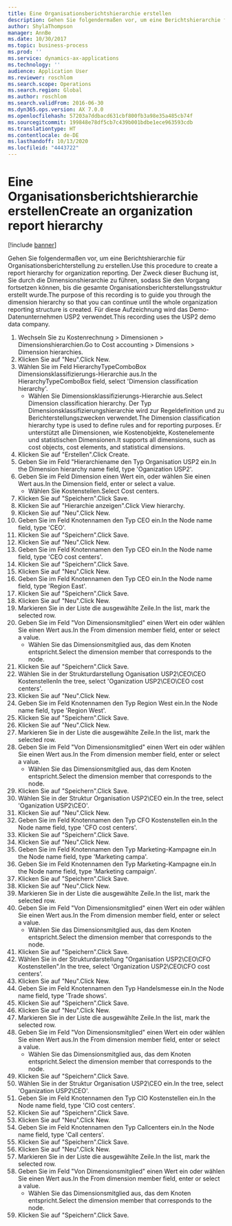 ```yaml
---
title: Eine Organisationsberichtshierarchie erstellen
description: Gehen Sie folgendermaßen vor, um eine Berichtshierarchie für Organisationsberichterstellung zu erstellen.
author: ShylaThompson
manager: AnnBe
ms.date: 10/30/2017
ms.topic: business-process
ms.prod: ''
ms.service: dynamics-ax-applications
ms.technology: ''
audience: Application User
ms.reviewer: roschlom
ms.search.scope: Operations
ms.search.region: Global
ms.author: roschlom
ms.search.validFrom: 2016-06-30
ms.dyn365.ops.version: AX 7.0.0
ms.openlocfilehash: 57203a7ddbacd631cbf800fb3a98e35a485cb74f
ms.sourcegitcommit: 199848e78df5cb7c439b001bdbe1ece963593cdb
ms.translationtype: HT
ms.contentlocale: de-DE
ms.lasthandoff: 10/13/2020
ms.locfileid: "4443722"
---
```

# <a name="create-an-organization-report-hierarchy"></a><span data-ttu-id="d3a3f-103">Eine Organisationsberichtshierarchie erstellen</span><span class="sxs-lookup"><span data-stu-id="d3a3f-103">Create an organization report hierarchy</span></span>

[!include [banner](../../includes/banner.md)]

<span data-ttu-id="d3a3f-104">Gehen Sie folgendermaßen vor, um eine Berichtshierarchie für Organisationsberichterstellung zu erstellen.</span><span class="sxs-lookup"><span data-stu-id="d3a3f-104">Use this procedure to create a report hierarchy for organization reporting.</span></span> <span data-ttu-id="d3a3f-105">Der Zweck dieser Buchung ist, Sie durch die Dimensionshierarchie zu führen, sodass Sie den Vorgang fortsetzen können, bis die gesamte Organisationsberichterstellungsstruktur erstellt wurde.</span><span class="sxs-lookup"><span data-stu-id="d3a3f-105">The purpose of this recording is to guide you through the dimension hierarchy so that you can continue until the whole organization reporting structure is created.</span></span> <span data-ttu-id="d3a3f-106">Für diese Aufzeichnung wird das Demo-Datenunternehmen USP2 verwendet.</span><span class="sxs-lookup"><span data-stu-id="d3a3f-106">This recording uses the USP2 demo data company.</span></span>

1. <span data-ttu-id="d3a3f-107">Wechseln Sie zu Kostenrechnung > Dimensionen > Dimensionshierarchien.</span><span class="sxs-lookup"><span data-stu-id="d3a3f-107">Go to Cost accounting > Dimensions > Dimension hierarchies.</span></span>
2. <span data-ttu-id="d3a3f-108">Klicken Sie auf "Neu".</span><span class="sxs-lookup"><span data-stu-id="d3a3f-108">Click New.</span></span>
3. <span data-ttu-id="d3a3f-109">Wählen Sie im Feld HierarchyTypeComboBox Dimensionsklassifizierungs-Hierarchie aus.</span><span class="sxs-lookup"><span data-stu-id="d3a3f-109">In the HierarchyTypeComboBox field, select 'Dimension classification hierarchy'.</span></span>
    * <span data-ttu-id="d3a3f-110">Wählen Sie Dimensionsklassifizierungs-Hierarchie aus.</span><span class="sxs-lookup"><span data-stu-id="d3a3f-110">Select Dimension classification hierarchy.</span></span> <span data-ttu-id="d3a3f-111">Der Typ Dimensionsklassifizierungshierarchie wird zur Regeldefinition und zu Berichterstellungszwecken verwendet.</span><span class="sxs-lookup"><span data-stu-id="d3a3f-111">The Dimension classification hierarchy type is used to define rules and for reporting purposes.</span></span> <span data-ttu-id="d3a3f-112">Er unterstützt alle Dimensionen, wie Kostenobjekte, Kostenelemente und statistischen Dimensionen.</span><span class="sxs-lookup"><span data-stu-id="d3a3f-112">It supports all dimensions, such as cost objects, cost elements, and statistical dimensions.</span></span>  
4. <span data-ttu-id="d3a3f-113">Klicken Sie auf "Erstellen".</span><span class="sxs-lookup"><span data-stu-id="d3a3f-113">Click Create.</span></span>
5. <span data-ttu-id="d3a3f-114">Geben Sie im Feld "Hierarchiename den Typ Organisation USP2 ein.</span><span class="sxs-lookup"><span data-stu-id="d3a3f-114">In the Dimension hierarchy name field, type 'Oganization USP2'.</span></span>
6. <span data-ttu-id="d3a3f-115">Geben Sie im Feld Dimension einen Wert ein, oder wählen Sie einen Wert aus.</span><span class="sxs-lookup"><span data-stu-id="d3a3f-115">In the Dimension field, enter or select a value.</span></span>
    * <span data-ttu-id="d3a3f-116">Wählen Sie Kostenstellen.</span><span class="sxs-lookup"><span data-stu-id="d3a3f-116">Select Cost centers.</span></span>  
7. <span data-ttu-id="d3a3f-117">Klicken Sie auf "Speichern".</span><span class="sxs-lookup"><span data-stu-id="d3a3f-117">Click Save.</span></span>
8. <span data-ttu-id="d3a3f-118">Klicken Sie auf "Hierarchie anzeigen".</span><span class="sxs-lookup"><span data-stu-id="d3a3f-118">Click View hierarchy.</span></span>
9. <span data-ttu-id="d3a3f-119">Klicken Sie auf "Neu".</span><span class="sxs-lookup"><span data-stu-id="d3a3f-119">Click New.</span></span>
10. <span data-ttu-id="d3a3f-120">Geben Sie im Feld Knotennamen den Typ CEO ein.</span><span class="sxs-lookup"><span data-stu-id="d3a3f-120">In the Node name field, type 'CEO'.</span></span>
11. <span data-ttu-id="d3a3f-121">Klicken Sie auf "Speichern".</span><span class="sxs-lookup"><span data-stu-id="d3a3f-121">Click Save.</span></span>
12. <span data-ttu-id="d3a3f-122">Klicken Sie auf "Neu".</span><span class="sxs-lookup"><span data-stu-id="d3a3f-122">Click New.</span></span>
13. <span data-ttu-id="d3a3f-123">Geben Sie im Feld Knotennamen den Typ CEO ein.</span><span class="sxs-lookup"><span data-stu-id="d3a3f-123">In the Node name field, type 'CEO cost centers'.</span></span>
14. <span data-ttu-id="d3a3f-124">Klicken Sie auf "Speichern".</span><span class="sxs-lookup"><span data-stu-id="d3a3f-124">Click Save.</span></span>
15. <span data-ttu-id="d3a3f-125">Klicken Sie auf "Neu".</span><span class="sxs-lookup"><span data-stu-id="d3a3f-125">Click New.</span></span>
16. <span data-ttu-id="d3a3f-126">Geben Sie im Feld Knotennamen den Typ CEO ein.</span><span class="sxs-lookup"><span data-stu-id="d3a3f-126">In the Node name field, type 'Region East'.</span></span>
17. <span data-ttu-id="d3a3f-127">Klicken Sie auf "Speichern".</span><span class="sxs-lookup"><span data-stu-id="d3a3f-127">Click Save.</span></span>
18. <span data-ttu-id="d3a3f-128">Klicken Sie auf "Neu".</span><span class="sxs-lookup"><span data-stu-id="d3a3f-128">Click New.</span></span>
19. <span data-ttu-id="d3a3f-129">Markieren Sie in der Liste die ausgewählte Zeile.</span><span class="sxs-lookup"><span data-stu-id="d3a3f-129">In the list, mark the selected row.</span></span>
20. <span data-ttu-id="d3a3f-130">Geben Sie im Feld "Von Dimensionsmitglied" einen Wert ein oder wählen Sie einen Wert aus.</span><span class="sxs-lookup"><span data-stu-id="d3a3f-130">In the From dimension member field, enter or select a value.</span></span>
    * <span data-ttu-id="d3a3f-131">Wählen Sie das Dimensionsmitglied aus, das dem Knoten entspricht.</span><span class="sxs-lookup"><span data-stu-id="d3a3f-131">Select the dimension member that corresponds to the node.</span></span>  
21. <span data-ttu-id="d3a3f-132">Klicken Sie auf "Speichern".</span><span class="sxs-lookup"><span data-stu-id="d3a3f-132">Click Save.</span></span>
22. <span data-ttu-id="d3a3f-133">Wählen Sie in der Strukturdarstellung Oganisation USP2\CEO\CEO Kostenstellen</span><span class="sxs-lookup"><span data-stu-id="d3a3f-133">In the tree, select 'Oganization USP2\CEO\CEO cost centers'.</span></span>
23. <span data-ttu-id="d3a3f-134">Klicken Sie auf "Neu".</span><span class="sxs-lookup"><span data-stu-id="d3a3f-134">Click New.</span></span>
24. <span data-ttu-id="d3a3f-135">Geben Sie im Feld Knotennamen den Typ Region West ein.</span><span class="sxs-lookup"><span data-stu-id="d3a3f-135">In the Node name field, type 'Region West'.</span></span>
25. <span data-ttu-id="d3a3f-136">Klicken Sie auf "Speichern".</span><span class="sxs-lookup"><span data-stu-id="d3a3f-136">Click Save.</span></span>
26. <span data-ttu-id="d3a3f-137">Klicken Sie auf "Neu".</span><span class="sxs-lookup"><span data-stu-id="d3a3f-137">Click New.</span></span>
27. <span data-ttu-id="d3a3f-138">Markieren Sie in der Liste die ausgewählte Zeile.</span><span class="sxs-lookup"><span data-stu-id="d3a3f-138">In the list, mark the selected row.</span></span>
28. <span data-ttu-id="d3a3f-139">Geben Sie im Feld "Von Dimensionsmitglied" einen Wert ein oder wählen Sie einen Wert aus.</span><span class="sxs-lookup"><span data-stu-id="d3a3f-139">In the From dimension member field, enter or select a value.</span></span>
    * <span data-ttu-id="d3a3f-140">Wählen Sie das Dimensionsmitglied aus, das dem Knoten entspricht.</span><span class="sxs-lookup"><span data-stu-id="d3a3f-140">Select the dimension member that corresponds to the node.</span></span>  
29. <span data-ttu-id="d3a3f-141">Klicken Sie auf "Speichern".</span><span class="sxs-lookup"><span data-stu-id="d3a3f-141">Click Save.</span></span>
30. <span data-ttu-id="d3a3f-142">Wählen Sie in der Struktur Organisation USP2\CEO ein.</span><span class="sxs-lookup"><span data-stu-id="d3a3f-142">In the tree, select 'Oganization USP2\CEO'.</span></span>
31. <span data-ttu-id="d3a3f-143">Klicken Sie auf "Neu".</span><span class="sxs-lookup"><span data-stu-id="d3a3f-143">Click New.</span></span>
32. <span data-ttu-id="d3a3f-144">Geben Sie im Feld Knotennamen den Typ CFO Kostenstellen ein.</span><span class="sxs-lookup"><span data-stu-id="d3a3f-144">In the Node name field, type 'CFO cost centers'.</span></span>
33. <span data-ttu-id="d3a3f-145">Klicken Sie auf "Speichern".</span><span class="sxs-lookup"><span data-stu-id="d3a3f-145">Click Save.</span></span>
34. <span data-ttu-id="d3a3f-146">Klicken Sie auf "Neu".</span><span class="sxs-lookup"><span data-stu-id="d3a3f-146">Click New.</span></span>
35. <span data-ttu-id="d3a3f-147">Geben Sie im Feld Knotennamen den Typ Marketing-Kampagne ein.</span><span class="sxs-lookup"><span data-stu-id="d3a3f-147">In the Node name field, type 'Marketing campa'.</span></span>
36. <span data-ttu-id="d3a3f-148">Geben Sie im Feld Knotennamen den Typ Marketing-Kampagne ein.</span><span class="sxs-lookup"><span data-stu-id="d3a3f-148">In the Node name field, type 'Marketing campaign'.</span></span>
37. <span data-ttu-id="d3a3f-149">Klicken Sie auf "Speichern".</span><span class="sxs-lookup"><span data-stu-id="d3a3f-149">Click Save.</span></span>
38. <span data-ttu-id="d3a3f-150">Klicken Sie auf "Neu".</span><span class="sxs-lookup"><span data-stu-id="d3a3f-150">Click New.</span></span>
39. <span data-ttu-id="d3a3f-151">Markieren Sie in der Liste die ausgewählte Zeile.</span><span class="sxs-lookup"><span data-stu-id="d3a3f-151">In the list, mark the selected row.</span></span>
40. <span data-ttu-id="d3a3f-152">Geben Sie im Feld "Von Dimensionsmitglied" einen Wert ein oder wählen Sie einen Wert aus.</span><span class="sxs-lookup"><span data-stu-id="d3a3f-152">In the From dimension member field, enter or select a value.</span></span>
    * <span data-ttu-id="d3a3f-153">Wählen Sie das Dimensionsmitglied aus, das dem Knoten entspricht.</span><span class="sxs-lookup"><span data-stu-id="d3a3f-153">Select the dimension member that corresponds to the node.</span></span>  
41. <span data-ttu-id="d3a3f-154">Klicken Sie auf "Speichern".</span><span class="sxs-lookup"><span data-stu-id="d3a3f-154">Click Save.</span></span>
42. <span data-ttu-id="d3a3f-155">Wählen Sie in der Strukturdarstellung "Organisation USP2\CEO\CFO Kostenstellen".</span><span class="sxs-lookup"><span data-stu-id="d3a3f-155">In the tree, select 'Organization USP2\CEO\CFO cost centers'.</span></span>
43. <span data-ttu-id="d3a3f-156">Klicken Sie auf "Neu".</span><span class="sxs-lookup"><span data-stu-id="d3a3f-156">Click New.</span></span>
44. <span data-ttu-id="d3a3f-157">Geben Sie im Feld Knotennamen den Typ Handelsmesse  ein.</span><span class="sxs-lookup"><span data-stu-id="d3a3f-157">In the Node name field, type 'Trade shows'.</span></span>
45. <span data-ttu-id="d3a3f-158">Klicken Sie auf "Speichern".</span><span class="sxs-lookup"><span data-stu-id="d3a3f-158">Click Save.</span></span>
46. <span data-ttu-id="d3a3f-159">Klicken Sie auf "Neu".</span><span class="sxs-lookup"><span data-stu-id="d3a3f-159">Click New.</span></span>
47. <span data-ttu-id="d3a3f-160">Markieren Sie in der Liste die ausgewählte Zeile.</span><span class="sxs-lookup"><span data-stu-id="d3a3f-160">In the list, mark the selected row.</span></span>
48. <span data-ttu-id="d3a3f-161">Geben Sie im Feld "Von Dimensionsmitglied" einen Wert ein oder wählen Sie einen Wert aus.</span><span class="sxs-lookup"><span data-stu-id="d3a3f-161">In the From dimension member field, enter or select a value.</span></span>
    * <span data-ttu-id="d3a3f-162">Wählen Sie das Dimensionsmitglied aus, das dem Knoten entspricht.</span><span class="sxs-lookup"><span data-stu-id="d3a3f-162">Select the dimension member that corresponds to the node.</span></span>  
49. <span data-ttu-id="d3a3f-163">Klicken Sie auf "Speichern".</span><span class="sxs-lookup"><span data-stu-id="d3a3f-163">Click Save.</span></span>
50. <span data-ttu-id="d3a3f-164">Wählen Sie in der Struktur Organisation USP2\CEO ein.</span><span class="sxs-lookup"><span data-stu-id="d3a3f-164">In the tree, select 'Oganization USP2\CEO'.</span></span>
51. <span data-ttu-id="d3a3f-165">Geben Sie im Feld Knotennamen den Typ CIO Kostenstellen ein.</span><span class="sxs-lookup"><span data-stu-id="d3a3f-165">In the Node name field, type 'CIO cost centers'.</span></span>
52. <span data-ttu-id="d3a3f-166">Klicken Sie auf "Speichern".</span><span class="sxs-lookup"><span data-stu-id="d3a3f-166">Click Save.</span></span>
53. <span data-ttu-id="d3a3f-167">Klicken Sie auf "Neu".</span><span class="sxs-lookup"><span data-stu-id="d3a3f-167">Click New.</span></span>
54. <span data-ttu-id="d3a3f-168">Geben Sie im Feld Knotennamen den Typ Callcenters ein.</span><span class="sxs-lookup"><span data-stu-id="d3a3f-168">In the Node name field, type 'Call centers'.</span></span>
55. <span data-ttu-id="d3a3f-169">Klicken Sie auf "Speichern".</span><span class="sxs-lookup"><span data-stu-id="d3a3f-169">Click Save.</span></span>
56. <span data-ttu-id="d3a3f-170">Klicken Sie auf "Neu".</span><span class="sxs-lookup"><span data-stu-id="d3a3f-170">Click New.</span></span>
57. <span data-ttu-id="d3a3f-171">Markieren Sie in der Liste die ausgewählte Zeile.</span><span class="sxs-lookup"><span data-stu-id="d3a3f-171">In the list, mark the selected row.</span></span>
58. <span data-ttu-id="d3a3f-172">Geben Sie im Feld "Von Dimensionsmitglied" einen Wert ein oder wählen Sie einen Wert aus.</span><span class="sxs-lookup"><span data-stu-id="d3a3f-172">In the From dimension member field, enter or select a value.</span></span>
    * <span data-ttu-id="d3a3f-173">Wählen Sie das Dimensionsmitglied aus, das dem Knoten entspricht.</span><span class="sxs-lookup"><span data-stu-id="d3a3f-173">Select the dimension member that corresponds to the node.</span></span>  
59. <span data-ttu-id="d3a3f-174">Klicken Sie auf "Speichern".</span><span class="sxs-lookup"><span data-stu-id="d3a3f-174">Click Save.</span></span>

